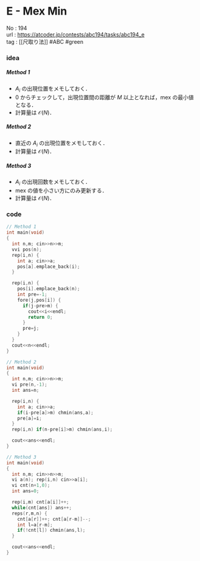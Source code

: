 # E - Mex Min

No	: 194  
url	: https://atcoder.jp/contests/abc194/tasks/abc194_e  
tag	: [[尺取り法]]  #ABC #green

### idea
##### Method 1
- $A_i$ の出現位置をメモしておく．
- $0$ からチェックして，出現位置間の距離が $M$ 以上となれば，$\text{mex}$ の最小値となる．
- 計算量は $\mathcal{O}(N)$．
##### Method 2
- 直近の $A_i$ の出現位置をメモしておく．
- 計算量は $\mathcal{O}(N)$．
##### Method 3
- $A_i$ の出現回数をメモしておく．
- $\text{mex}$ の値を小さい方にのみ更新する．
- 計算量は $\mathcal{O}(N)$．

### code
```cpp
// Method 1
int	main(void)
{
  int n,m; cin>>n>>m;
  vvi pos(n);
  rep(i,n) {
    int a; cin>>a;
    pos[a].emplace_back(i);
  }

  rep(i,n) {
    pos[i].emplace_back(n);
    int pre=-1;
    fore(j,pos[i]) {
      if(j-pre>m) {
        cout<<i<<endl;
        return 0;
      }
      pre=j;
    }
  }
  cout<<n<<endl;
}
```

```cpp
// Method 2
int	main(void)
{
  int n,m; cin>>n>>m;
  vi pre(n,-1);
  int ans=n;

  rep(i,n) {
    int a; cin>>a;
    if(i-pre[a]>m) chmin(ans,a);
    pre[a]=i;
  }
  rep(i,n) if(n-pre[i]>m) chmin(ans,i);

  cout<<ans<<endl;
}
```

```cpp
// Method 3
int	main(void)
{
  int n,m; cin>>n>>m;
  vi a(n); rep(i,n) cin>>a[i];
  vi cnt(n+1,0);
  int ans=0;

  rep(i,m) cnt[a[i]]++;
  while(cnt[ans]) ans++;
  reps(r,m,n) {
    cnt[a[r]]++; cnt[a[r-m]]--;
    int l=a[r-m];
    if(!cnt[l]) chmin(ans,l);
  }

  cout<<ans<<endl;
}
```